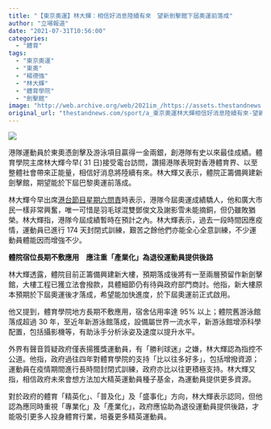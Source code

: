 ```yaml
---
title: "【東京奧運】林大輝：相信好消息陸續有來　望新劍擊館下屆奧運前落成"
author: "立場報道"
date: "2021-07-31T10:56:00"
categories:
  - "體育"
tags:
  - "東京奧運"
  - "東奧"
  - "楊德強"
  - "林大輝"
  - "體育學院"
  - "劍擊館"
image: "http://web.archive.org/web/2021im_/https://assets.thestandnews.com/media/photos/fai-03.png"
original_url: "thestandnews.com/sport/a_東京奧運林大輝相信好消息陸續有來-望新劍擊館下屆奧運前落成"
---
```

![](http://web.archive.org/web/2021im_/https://assets.thestandnews.com/media/photos/fai-03.png)

港隊運動員於東奧憑劍擊及游泳項目贏得一金兩銀，創港隊有史以來最佳成績。體育學院主席林大輝今早( 31 日)接受電台訪問，讚揚港隊表現對香港體育界、以至整體社會帶來正能量，相信好消息將陸續有來。林大輝又表示，體院正籌備興建新劍擊館，期望能於下屆巴黎奧運前落成。

林大輝今早出席[港台節目星期六問責](http://web.archive.org/web/20211202213744/https://www.rthk.hk/radio/radio1/programme/accountability/episode/763477)時表示，港隊今屆奧運成績驕人，他和廣大市民一樣非常興奮，唯一可惜是羽毛球混雙鄧俊文及謝影雪未能摘銅，但仍雖敗猶榮。林大輝指，港隊今屆成績暫時在預計之內。林大輝表示，過去一段時間因應疫情，運動員已進行 174 天封閉式訓練，艱苦之餘他們亦能全心全意訓練，不少運動員體能因而增強不少。

**體院宿位長期不敷應用　應注重「產業化」為退役運動員提供後路**

林大輝透露，體院目前正籌備興建新大樓，預期落成後將有一至兩層預留作新劍擊館，大樓工程已獲立法會撥款，具體細節仍有待與政府部門商討。他指，新大樓原本預期於下屆奧運後才落成，希望能加快進度，於下屆奧運前正式啟用。

他又提到，體育學院地方長期不敷應用，宿舍佔用率達 95% 以上；體院舊游泳館落成超過 30 年，至近年新游泳館落成，設備屬世界一流水平，新游泳館增添科學配置，包括攝影機等，有助泳手分析泳姿及速度以提升水平。

外界有聲音質疑政府僅表揚獲獎運動員，有「勝利球迷」之嫌，林大輝認為指控不公道。他指，政府過往四年對體育學院的支持「比以往多好多」，包括增撥資源；運動員在疫情期間進行長時間封閉式訓練，政府亦比以往更積極支持。林大輝又指，相信政府未來會想方法加大精英運動員種子基金，為運動員提供更多資源。

對於政府的體育「精英化」、「普及化」及「盛事化」方向，林大輝表示認同，但他認為應同時重視「專業化」及「產業化」，政府應協助為退役運動員提供後路，才能吸引更多人投身體育行業，培養更多精英運動員。